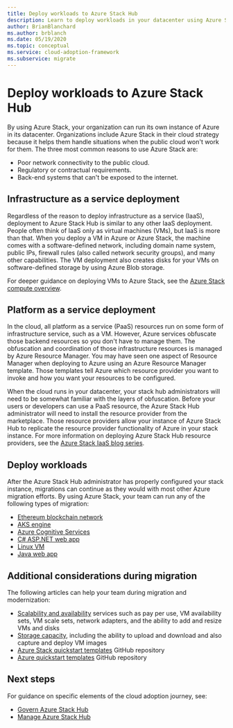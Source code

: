 ```yaml
---
title: Deploy workloads to Azure Stack Hub
description: Learn to deploy workloads in your datacenter using Azure Stack Hub.
author: BrianBlanchard
ms.author: brblanch
ms.date: 05/19/2020
ms.topic: conceptual
ms.service: cloud-adoption-framework
ms.subservice: migrate
---
```


# Deploy workloads to Azure Stack Hub

By using Azure Stack, your organization can run its own instance of Azure in its datacenter. Organizations include Azure Stack in their cloud strategy because it helps them handle situations when the public cloud won't work for them. The three most common reasons to use Azure Stack are:

- Poor network connectivity to the public cloud.
- Regulatory or contractual requirements.
- Back-end systems that can't be exposed to the internet.

## Infrastructure as a service deployment

Regardless of the reason to deploy infrastructure as a service (IaaS), deployment to Azure Stack Hub is similar to any other IaaS deployment. People often think of IaaS only as virtual machines (VMs), but IaaS is more than that. When you deploy a VM in Azure or Azure Stack, the machine comes with a software-defined network, including domain name system, public IPs, firewall rules (also called network security groups), and many other capabilities. The VM deployment also creates disks for your VMs on software-defined storage by using Azure Blob storage.

For deeper guidance on deploying VMs to Azure Stack, see the [Azure Stack compute overview](/azure-stack/user/azure-stack-compute-overview?view=azs-2002).

## Platform as a service deployment

In the cloud, all platform as a service (PaaS) resources run on some form of infrastructure service, such as a VM. However, Azure services obfuscate those backend resources so you don't have to manage them. The obfuscation and coordination of those infrastructure resources is managed by Azure Resource Manager. You may have seen one aspect of Resource Manager when deploying to Azure using an Azure Resource Manager template. Those templates tell Azure which resource provider you want to invoke and how you want your resources to be configured.

When the cloud runs in your datacenter, your stack hub administrators will need to be somewhat familiar with the layers of obfuscation. Before your users or developers can use a PaaS resource, the Azure Stack Hub administrator will need to install the resource provider from the marketplace. Those resource providers allow your instance of Azure Stack Hub to replicate the resource provider functionality of Azure in your stack instance. For more information on deploying Azure Stack Hub resource providers, see the [Azure Stack IaaS blog series](https://azure.microsoft.com/blog/azure-stack-iaas-part-one/).

## Deploy workloads

After the Azure Stack Hub administrator has properly configured your stack instance, migrations can continue as they would with most other Azure migration efforts. By using Azure Stack, your team can run any of the following types of migration:

<!-- cSpell:ignore howto -->

- [Ethereum blockchain network](/azure-stack/user/azure-stack-ethereum?view=azs-2002)
- [AKS engine](/azure-stack/user/azure-stack-kubernetes-aks-engine-overview?view=azs-2002)
- [Azure Cognitive Services](/azure-stack/user/azure-stack-solution-template-cognitive-services?view=azs-2002)
- [C# ASP.NET web app](/azure-stack/user/azure-stack-dev-start-howto-vm-dotnet?view=azs-2002)
- [Linux VM](/azure-stack/user/azure-stack-dev-start-howto-deploy-linux?view=azs-2002)
- [Java web app](/azure-stack/user/azure-stack-dev-start-howto-vm-java?view=azs-2002)

## Additional considerations during migration

The following articles can help your team during migration and modernization:

- [Scalability and availability](https://azure.microsoft.com/blog/azure-stack-iaas-part-six/) services such as pay per use, VM availability sets, VM scale sets, network adapters, and the ability to add and resize VMs and disks
- [Storage capacity](https://azure.microsoft.com/blog/azure-stack-iaas-part-3/), including the ability to upload and download and also capture and deploy VM images
- [Azure Stack quickstart templates](https://github.com/Azure/AzureStack-QuickStart-Templates) GitHub repository
- [Azure quickstart templates](https://github.com/Azure/Azure-QuickStart-Templates) GitHub repository

## Next steps

For guidance on specific elements of the cloud adoption journey, see:

- [Govern Azure Stack Hub](./govern.md)
- [Manage Azure Stack Hub](./manage.md)
